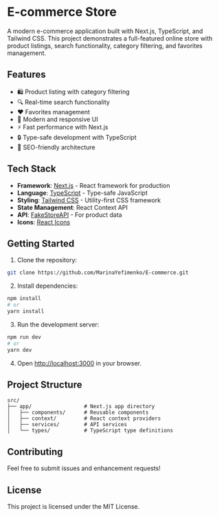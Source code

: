 # E-commerce Store

A modern e-commerce application built with Next.js, TypeScript, and Tailwind CSS. This project demonstrates a full-featured online store with product listings, search functionality, category filtering, and favorites management.

## Features

- 🛍️ Product listing with category filtering
- 🔍 Real-time search functionality
- ❤️ Favorites management
- 🎨 Modern and responsive UI
- ⚡ Fast performance with Next.js
- 🔒 Type-safe development with TypeScript
- 🎯 SEO-friendly architecture

## Tech Stack

- **Framework**: [Next.js](https://nextjs.org/) - React framework for production
- **Language**: [TypeScript](https://www.typescriptlang.org/) - Type-safe JavaScript
- **Styling**: [Tailwind CSS](https://tailwindcss.com/) - Utility-first CSS framework
- **State Management**: React Context API
- **API**: [FakeStoreAPI](https://fakestoreapi.com/) - For product data
- **Icons**: [React Icons](https://react-icons.github.io/react-icons/)

## Getting Started

1. Clone the repository:
```bash
git clone https://github.com/MarinaYefimenko/E-commerce.git
```

2. Install dependencies:
```bash
npm install
# or
yarn install
```

3. Run the development server:
```bash
npm run dev
# or
yarn dev
```

4. Open [http://localhost:3000](http://localhost:3000) in your browser.

## Project Structure

```
src/
├── app/                 # Next.js app directory
│   ├── components/      # Reusable components
│   ├── context/         # React context providers
│   ├── services/        # API services
│   └── types/           # TypeScript type definitions
```

## Contributing

Feel free to submit issues and enhancement requests!

## License

This project is licensed under the MIT License.
